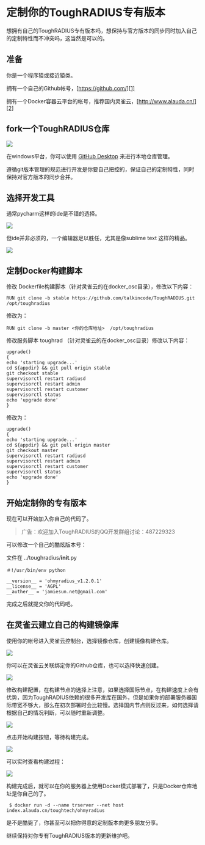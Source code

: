 # 定制你的ToughRADIUS专有版本

想拥有自己的ToughRADIUS专有版本吗，想保持与官方版本的同步同时加入自己的定制特性而不冲突吗，这当然是可以的。

## 准备

你是一个程序猿或接近猿类。

拥有一个自己的Github帐号，[https://github.com/][1]

拥有一个Docker容器云平台的帐号，推荐国内灵雀云，[http://www.alauda.cn/][2]

## fork一个ToughRADIUS仓库

![][image-1]

在windows平台，你可以使用 [GitHub Desktop][3] 来进行本地仓库管理。

遵循git版本管理的规范进行开发是你要自己把控的，保证自己的定制特性，同时保持对官方版本的同步合并。

## 选择开发工具

通常pycharm这样的ide是不错的选择。

![][image-2]

但ide并非必须的，一个编辑器足以胜任，尤其是像sublime text 这样的精品。

![][image-3]

## 定制Docker构建脚本

修改 Dockerfile构建脚本（针对灵雀云的在docker_osc目录），修改以下内容：

	RUN git clone -b stable https://github.com/talkincode/ToughRADIUS.git /opt/toughradius

修改为：

	RUN git clone -b master <你的仓库地址>  /opt/toughradius

修改服务脚本 toughrad （针对灵雀云的在docker_osc目录）修改以下内容：

	upgrade()
	{
	echo 'starting upgrade...'
	cd ${appdir} && git pull origin stable
	git checkout stable
	supervisorctl restart radiusd
	supervisorctl restart admin
	supervisorctl restart customer
	supervisorctl status
	echo 'upgrade done'
	}

修改为：

	upgrade()
	{
	echo 'starting upgrade...'
	cd ${appdir} && git pull origin master
	git checkout master
	supervisorctl restart radiusd
	supervisorctl restart admin
	supervisorctl restart customer
	supervisorctl status
	echo 'upgrade done'
	}

## 开始定制你的专有版本

现在可以开始加入你自己的代码了。

> 广告：欢迎加入ToughRADIUS的QQ开发群组讨论：487229323

可以修改一个自己的酷炫版本号：

文件在 ../toughradius/__init__.py

	＃!/usr/bin/env python
	
	__version__ = 'ohmyradius_v1.2.0.1'
	__license__ = 'AGPL'
	__auther__ = 'jamiesun.net@gmail.com'

完成之后就提交你的代码吧。

## 在灵雀云建立自己的构建镜像库

使用你的帐号进入灵雀云控制台，选择镜像仓库，创建镜像构建仓库。

![][image-4]

你可以在灵雀云关联绑定你的Github仓库，也可以选择快速创建。

![][image-5]

修改构建配置，在构建节点的选择上注意，如果选择国际节点，在构建速度上会有优势，因为ToughRADIUS依赖的很多开发库在国外，但是如果你的部署服务器国际带宽不够大，那么在初次部署时会比较慢。选择国内节点则反过来，如何选择请根据自己的情况判断，可以随时重新调整。

![][image-6]

点击开始构建按钮，等待构建完成。

![][image-7]

可以实时查看构建过程：

![][image-8]

构建完成后，就可以在你的服务器上使用Docker模式部署了，只是Docker仓库地址是你自己的了。

	 $ docker run -d --name trserver --net host index.alauda.cn/toughtech/ohmyradius

是不是酷毙了，你甚至可以把你得意的定制版本向更多朋友分享。

继续保持对你专有ToughRADIUS版本的更新维护吧。



[1]:	https://github.com/
[2]:	http://www.alauda.cn/
[3]:	https://desktop.github.com/ "GitHub Desktop"

[image-1]:	../imgs/fork_repo.jpg
[image-2]:	../imgs/dev_pycharm.jpg
[image-3]:	../imgs/dev_subm.jpg
[image-4]:	../imgs/docker_new_repo.jpg
[image-5]:	../imgs/docker_new_repo2.jpg
[image-6]:	../imgs/docker_new_repo3.jpg
[image-7]:	../imgs/docker_new_repo4.jpg
[image-8]:	../imgs/docker_new_repo5.jpg